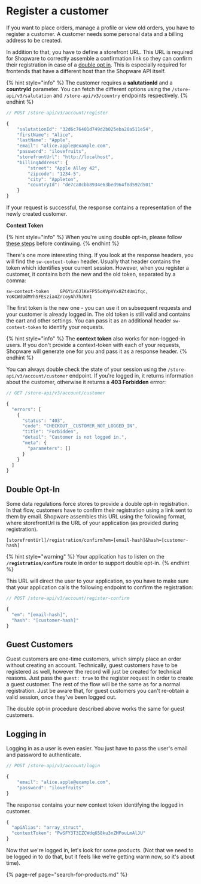 # Register a customer

If you want to place orders, manage a profile or view old orders, you have to register a customer. A customer needs some personal data and a billing address to be created.

In addition to that, you have to define a storefront URL. This URL is required for Shopware to correctly assemble a confirmation link so they can confirm their registration in case of a [double opt in](register-a-customer.md#double-opt-in). This is especially required for frontends that have a different host than the Shopware API itself.

{% hint style="info" %}
The customer requires a **salutationId** and a **countryId** parameter. You can fetch the different options using the `/store-api/v3/salutation` and `/store-api/v3/country` endpoints respectively.
{% endhint %}

```javascript
// POST /store-api/v3/account/register

{
	"salutationId": "32d6c76401d749d2b025eba20a511e54",
	"firstName": "Alice",
	"lastName": "Apple",
	"email": "alice.apple@example.com",
	"password": "ilovefruits",
	"storefrontUrl": "http://localhost",
	"billingAddress": {
		"street": "Apple Alley 42",
		"zipcode": "1234-5",
		"city": "Appleton",
		"countryId": "de7ca8cbb8934e63bed964f8d592d501"
	}
}
```

If your request is successful, the response contains a representation of the newly created customer. 

**Context Token**

{% hint style="info" %}
When you're using double opt-in, please follow [these steps](register-a-customer.md#double-opt-in) before continuing.
{% endhint %}

There's one more interesting thing. If you look at the response headers, you will find the `sw-context-token` header. Usually that header contains the token which identifies your current session. However, when you register a customer, it contains both the new and the old token, separated by a comma:

```text
sw-context-token	GP6Yin6JlKeFP55oKVpVYx8Zt4Um1fqc, YoKCWdUdMYh5FEszia4ZrcoyAh7hJNY1
```

The first token is the new one - you can use it on subsequent requests and your customer is already logged in. The old token is still valid and contains the cart and other settings. You can pass it as an additional header `sw-context-token` to identify your requests.

{% hint style="info" %}
The **context token** also works for non-logged-in users. If you don't provide a context-token with each of your requests, Shopware will generate one for you and pass it as a response header.
{% endhint %}

You can always double check the state of your session using the `/store-api/v3/account/customer` endpoint. If you're logged in, it returns information about the customer, otherwise it returns a **403 Forbidden** errror:

```javascript
// GET /store-api/v3/account/customer

{
  "errors": [
    {
      "status": "403",
      "code": "CHECKOUT__CUSTOMER_NOT_LOGGED_IN",
      "title": "Forbidden",
      "detail": "Customer is not logged in.",
      "meta": {
        "parameters": []
      }
    }
  ]
}
```

## **Double Opt-In**

Some data regulations force stores to provide a double opt-in registration. In that flow, customers have to confirm their registration using a link sent to them by email. Shopware assembles this URL using the following format, where storefrontUrl is the URL of your application \(as provided during registration\).

```http
[storefrontUrl]/registration/confirm?em=[email-hash]&hash=[customer-hash]
```

{% hint style="warning" %}
Your application has to listen on the **`/registration/confirm`** route in order to support double opt-in.
{% endhint %}

This URL will direct the user to your application, so you have to make sure that your application calls the following endpoint to confirm the registration:

```javascript
// POST /store-api/v3/account/register-confirm

{
  "em": "[email-hash]",
  "hash": "[customer-hash]"
}
```

## Guest Customers

Guest customers are one-time customers, which simply place an order without creating an account. Technically, guest customers have to be registered as well, however the record will just be created for technical reasons. Just pass the `guest: true` to the register request in order to create a guest customer. The rest of the flow will be the same as for a normal registration. Just be aware that, for guest customers you can't re-obtain a valid session, once they've been logged out.

The double opt-in procedure described above works the same for guest customers.

## Logging in

Logging in as a user is even easier. You just have to pass the user's email and password to authenticate.

```javascript
// POST /store-api/v3/account/login

{
	"email": "alice.apple@example.com",
	"password": "ilovefruits"
}
```

The response contains your new context token identifying the logged in customer.

```javascript
{
  "apiAlias": "array_struct",
  "contextToken": "PwSFY3T3IZCWdq658ku3nZMPouLmAlJU"
}
```

Now that we're logged in, let's look for some products. \(Not that we need to be logged in to do that, but it feels like we're getting warm now, so it's about time\).

{% page-ref page="search-for-products.md" %}

